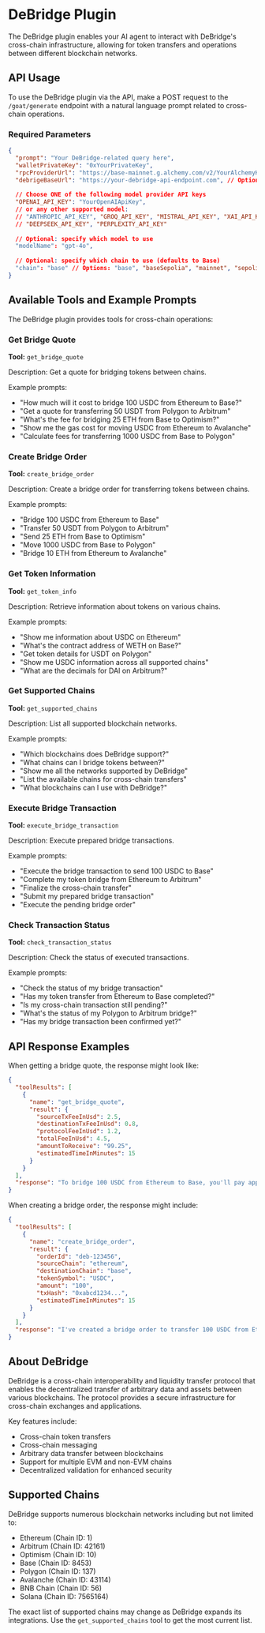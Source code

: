 # DeBridge Plugin

The DeBridge plugin enables your AI agent to interact with DeBridge's cross-chain infrastructure, allowing for token transfers and operations between different blockchain networks.

## API Usage

To use the DeBridge plugin via the API, make a POST request to the `/goat/generate` endpoint with a natural language prompt related to cross-chain operations.

### Required Parameters

```json
{
  "prompt": "Your DeBridge-related query here",
  "walletPrivateKey": "0xYourPrivateKey",
  "rpcProviderUrl": "https://base-mainnet.g.alchemy.com/v2/YourAlchemyKey",
  "debrigeBaseUrl": "https://your-debridge-api-endpoint.com", // Optional
  
  // Choose ONE of the following model provider API keys
  "OPENAI_API_KEY": "YourOpenAIApiKey",
  // or any other supported model:
  // "ANTHROPIC_API_KEY", "GROQ_API_KEY", "MISTRAL_API_KEY", "XAI_API_KEY", 
  // "DEEPSEEK_API_KEY", "PERPLEXITY_API_KEY"
  
  // Optional: specify which model to use
  "modelName": "gpt-4o",
  
  // Optional: specify which chain to use (defaults to Base)
  "chain": "base" // Options: "base", "baseSepolia", "mainnet", "sepolia", "polygon"
}
```

## Available Tools and Example Prompts

The DeBridge plugin provides tools for cross-chain operations:

### Get Bridge Quote

**Tool:** `get_bridge_quote`

Description: Get a quote for bridging tokens between chains.

Example prompts:
- "How much will it cost to bridge 100 USDC from Ethereum to Base?"
- "Get a quote for transferring 50 USDT from Polygon to Arbitrum"
- "What's the fee for bridging 25 ETH from Base to Optimism?"
- "Show me the gas cost for moving USDC from Ethereum to Avalanche"
- "Calculate fees for transferring 1000 USDC from Base to Polygon"

### Create Bridge Order

**Tool:** `create_bridge_order`

Description: Create a bridge order for transferring tokens between chains.

Example prompts:
- "Bridge 100 USDC from Ethereum to Base"
- "Transfer 50 USDT from Polygon to Arbitrum"
- "Send 25 ETH from Base to Optimism"
- "Move 1000 USDC from Base to Polygon"
- "Bridge 10 ETH from Ethereum to Avalanche"

### Get Token Information

**Tool:** `get_token_info`

Description: Retrieve information about tokens on various chains.

Example prompts:
- "Show me information about USDC on Ethereum"
- "What's the contract address of WETH on Base?"
- "Get token details for USDT on Polygon"
- "Show me USDC information across all supported chains"
- "What are the decimals for DAI on Arbitrum?"

### Get Supported Chains

**Tool:** `get_supported_chains`

Description: List all supported blockchain networks.

Example prompts:
- "Which blockchains does DeBridge support?"
- "What chains can I bridge tokens between?"
- "Show me all the networks supported by DeBridge"
- "List the available chains for cross-chain transfers"
- "What blockchains can I use with DeBridge?"

### Execute Bridge Transaction

**Tool:** `execute_bridge_transaction`

Description: Execute prepared bridge transactions.

Example prompts:
- "Execute the bridge transaction to send 100 USDC to Base"
- "Complete my token bridge from Ethereum to Arbitrum"
- "Finalize the cross-chain transfer"
- "Submit my prepared bridge transaction"
- "Execute the pending bridge order"

### Check Transaction Status

**Tool:** `check_transaction_status`

Description: Check the status of executed transactions.

Example prompts:
- "Check the status of my bridge transaction"
- "Has my token transfer from Ethereum to Base completed?"
- "Is my cross-chain transaction still pending?"
- "What's the status of my Polygon to Arbitrum bridge?"
- "Has my bridge transaction been confirmed yet?"

## API Response Examples

When getting a bridge quote, the response might look like:

```json
{
  "toolResults": [
    {
      "name": "get_bridge_quote",
      "result": {
        "sourceTxFeeInUsd": 2.5,
        "destinationTxFeeInUsd": 0.8,
        "protocolFeeInUsd": 1.2,
        "totalFeeInUsd": 4.5,
        "amountToReceive": "99.25",
        "estimatedTimeInMinutes": 15
      }
    }
  ],
  "response": "To bridge 100 USDC from Ethereum to Base, you'll pay approximately $4.50 in total fees. This includes $2.50 for the source chain transaction, $0.80 for the destination chain transaction, and $1.20 in protocol fees. You'll receive about 99.25 USDC on Base, and the process should take around 15 minutes to complete."
}
```

When creating a bridge order, the response might include:

```json
{
  "toolResults": [
    {
      "name": "create_bridge_order",
      "result": {
        "orderId": "deb-123456",
        "sourceChain": "ethereum",
        "destinationChain": "base",
        "tokenSymbol": "USDC",
        "amount": "100",
        "txHash": "0xabcd1234...",
        "estimatedTimeInMinutes": 15
      }
    }
  ],
  "response": "I've created a bridge order to transfer 100 USDC from Ethereum to Base. The transaction has been submitted with hash 0xabcd1234... and order ID deb-123456. The transfer should complete in approximately 15 minutes."
}
```

## About DeBridge

DeBridge is a cross-chain interoperability and liquidity transfer protocol that enables the decentralized transfer of arbitrary data and assets between various blockchains. The protocol provides a secure infrastructure for cross-chain exchanges and applications.

Key features include:
- Cross-chain token transfers
- Cross-chain messaging
- Arbitrary data transfer between blockchains
- Support for multiple EVM and non-EVM chains
- Decentralized validation for enhanced security

## Supported Chains

DeBridge supports numerous blockchain networks including but not limited to:
- Ethereum (Chain ID: 1)
- Arbitrum (Chain ID: 42161)
- Optimism (Chain ID: 10)
- Base (Chain ID: 8453)
- Polygon (Chain ID: 137)
- Avalanche (Chain ID: 43114)
- BNB Chain (Chain ID: 56)
- Solana (Chain ID: 7565164)

The exact list of supported chains may change as DeBridge expands its integrations. Use the `get_supported_chains` tool to get the most current list.